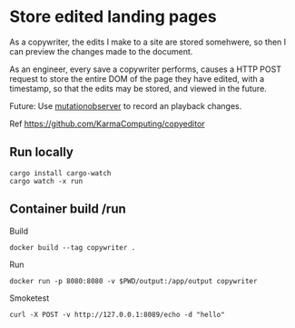 # Store edited landing pages

As a copywriter, the edits I make to a site
are stored somehwere, so then I can preview the changes
made to the document.

As an engineer, every save a copywriter performs, causes
a HTTP POST request to store the entire DOM of the page
they have edited, with a timestamp, so that the edits
may be stored, and viewed in the future.


Future: Use [mutationobserver](https://developer.mozilla.org/en-US/docs/Web/API/MutationObserver) to record an playback changes.

Ref https://github.com/KarmaComputing/copyeditor

## Run locally
```
cargo install cargo-watch
cargo watch -x run
```

## Container build /run
Build
```
docker build --tag copywriter .
```
Run
```
docker run -p 8080:8080 -v $PWD/output:/app/output copywriter
```

Smoketest
```
curl -X POST -v http://127.0.0.1:8089/echo -d "hello"
```
